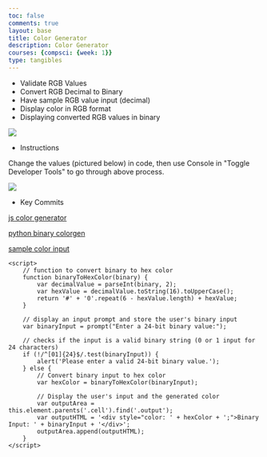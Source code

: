 ```yaml
---
toc: false
comments: true
layout: base
title: Color Generator
description: Color Generator
courses: {compsci: {week: 1}}
type: tangibles
---
```


<html>
<head>
    <title>Color Generator</title>
</head>
<body>

- Validate RGB Values
- Convert RGB Decimal to Binary
- Have sample RGB value input (decimal)
- Display color in RGB format
- Displaying converted RGB values in binary

<img src = "https://media.discordapp.net/attachments/1174540464951676969/1174591418451369994/image.png?ex=65682681&is=6555b181&hm=10da97d668d2ce6c0e1dea11fd5e9fd743ab5dacc88778b282c5017d15aa1c79&=&width=1333&height=993">

- Instructions

Change the values (pictured below) in code, then use Console in "Toggle Developer Tools" to go through above process.

<img src="https://media.discordapp.net/attachments/796087225535168512/1181298244056260678/image.png?ex=65808cb8&is=656e17b8&hm=f385b456e57457b6ecccc9adc42052c06ecaa39d8e3cebaff363cd502b0ee56e&=&format=webp&quality=lossless&width=393&height=225">

- Key Commits

<a href="https://github.com/trevorhuang1/cpt_warmup/commit/9da25de7e4f114a33fdb5028e7b4d3d236659a6e">js color generator</a>

<a href="https://github.com/trevorhuang1/cpt_warmup/commit/2d1eac0c2044606f30e2e8d65da9342d9a673608">python binary colorgen</a>

<a href="https://github.com/trevorhuang1/cpt_warmup/commit/a9aa10d3a696960b662604dc98f4ea624c7f5fe5">sample color input</a>


    <script>
        // function to convert binary to hex color
        function binaryToHexColor(binary) {
            var decimalValue = parseInt(binary, 2);
            var hexValue = decimalValue.toString(16).toUpperCase();
            return '#' + '0'.repeat(6 - hexValue.length) + hexValue;
        }

        // display an input prompt and store the user's binary input
        var binaryInput = prompt("Enter a 24-bit binary value:");

        // checks if the input is a valid binary string (0 or 1 input for 24 characters)
        if (!/^[01]{24}$/.test(binaryInput)) {
            alert('Please enter a valid 24-bit binary value.');
        } else {
            // Convert binary input to hex color
            var hexColor = binaryToHexColor(binaryInput);

            // Display the user's input and the generated color
            var outputArea = this.element.parents('.cell').find('.output');
            var outputHTML = '<div style="color: ' + hexColor + ';">Binary Input: ' + binaryInput + '</div>';
            outputArea.append(outputHTML);
        }
    </script>

</body>
</html>